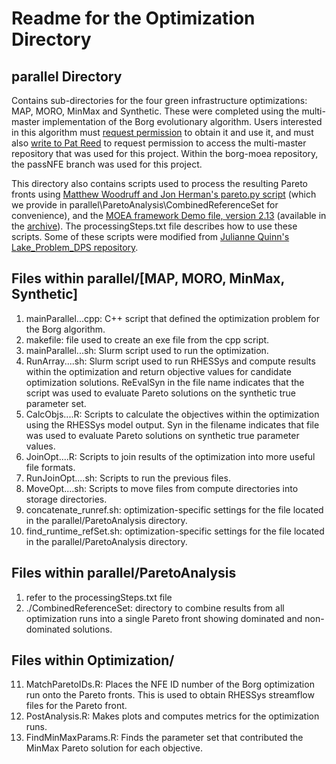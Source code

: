 # Readme for the Optimization Directory

## parallel Directory
Contains sub-directories for the four green infrastructure optimizations: MAP, MORO, MinMax and Synthetic. These were completed using the multi-master implementation of the Borg evolutionary algorithm. Users interested in this algorithm must [request permission](http://borgmoea.org/#contact) to obtain it and use it, and must also [write to Pat Reed](https://www.engineering.cornell.edu/faculty-directory/patrick-michael-reed) to request permission to access the multi-master repository that was used for this project. Within the borg-moea repository, the passNFE branch was used for this project.

This directory also contains scripts used to process the resulting Pareto fronts using [Matthew Woodruff and Jon Herman's pareto.py script](https://github.com/matthewjwoodruff/pareto.py/blob/master/pareto.py) (which we provide in parallel\ParetoAnalysis\CombinedReferenceSet for convenience), and the [MOEA framework Demo file, version 2.13](http://moeaframework.org/) (available in the [archive](http://moeaframework.org/archive.html)). The processingSteps.txt file describes how to use these scripts. Some of these scripts were modified from [Julianne Quinn's Lake_Problem_DPS repository](https://github.com/julianneq/Lake_Problem_DPS/tree/master/Optimization).

## Files within parallel/[MAP, MORO, MinMax, Synthetic]
1. mainParallel...cpp: C++ script that defined the optimization problem for the Borg algorithm.
2. makefile: file used to create an exe file from the cpp script.
3. mainParallel...sh: Slurm script used to run the optimization.
4. RunArray....sh: Slurm script used to run RHESSys and compute results within the optimization and return objective values for candidate optimization solutions. ReEvalSyn in the file name indicates that the script was used to evaluate Pareto solutions on the synthetic true parameter set.
5. CalcObjs....R: Scripts to calculate the objectives within the optimization using the RHESSys model output. Syn in the filename indicates that file was used to evaluate Pareto solutions on synthetic true parameter values.
6. JoinOpt....R: Scripts to join results of the optimization into more useful file formats.
7. RunJoinOpt....sh: Scripts to run the previous files.
8. MoveOpt....sh: Scripts to move files from compute directories into storage directories.
9. concatenate_runref.sh: optimization-specific settings for the file located in the parallel/ParetoAnalysis directory.
10. find_runtime_refSet.sh: optimization-specific settings for the file located in the parallel/ParetoAnalysis directory.

## Files within parallel/ParetoAnalysis 
1. refer to the processingSteps.txt file
2. ./CombinedReferenceSet: directory to combine results from all optimization runs into a single Pareto front showing dominated and non-dominated solutions.

## Files within Optimization/
11. MatchParetoIDs.R: Places the NFE ID number of the Borg optimization run onto the Pareto fronts. This is used to obtain RHESSys streamflow files for the Pareto front.
12. PostAnalysis.R: Makes plots and computes metrics for the optimization runs.
13. FindMinMaxParams.R: Finds the parameter set that contributed the MinMax Pareto solution for each objective.
